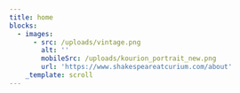 ```yaml
---
title: home
blocks:
  - images:
      - src: /uploads/vintage.png
        alt: ''
        mobileSrc: /uploads/kourion_portrait_new.png
        url: 'https://www.shakespeareatcurium.com/about'
    _template: scroll
---
```


